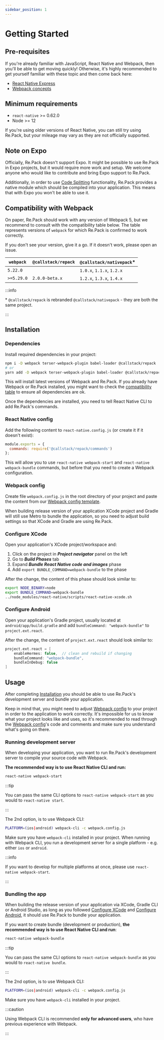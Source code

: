 ```yaml
---
sidebar_position: 1
---
```


# Getting Started

## Pre-requisites

If you're already familiar with JavaScript, React Native and Webpack, then you'll be able to get moving quickly! Otherwise, it's highly recommended to get yourself familiar with these topic and then come back here:

- [React Native Express](https://www.reactnative.express/)
- [Webpack concepts](https://webpack.js.org/concepts/)

## Minimum requirements

- `react-native` >= 0.62.0
- Node >= 12

If you're using older versions of React Native, you can still try using Re.Pack, but your mileage may vary as they are not officially supported.

## Note on Expo

Officially, Re.Pack doesn't support Expo. It might be possible to use Re.Pack in Expo projects, but it would require more work and setup. We welcome anyone who would like to contribute and bring Expo support to Re.Pack.

Additionally, in order to use [Code Splitting](./code-splitting/concepts) functionality, Re.Pack provides a native module which should be compiled into your application. This means that with Expo you won't be able to use it.

## Compatibility with Webpack

On paper, Re.Pack should work with any version of Webpack 5, but we recommend to consult with the compatibility table below.
The table represents versions of `webpack` for which Re.Pack is confirmed to work correctly.

If you don't see your version, give it a go. If it doesn't work, please open an issue.


| `webpack`  | `@callstack/repack` | `@callstack/nativepack`*  |
| ---------- | ------------------- | ------------------------- |
| `5.22.0`   |                     | `1.0.x`, `1.1.x`, `1.2.x` |
| `>=5.29.0` | `2.0.0-beta.x`      | `1.2.x`, `1.3.x`, `1.4.x` |

:::info

\* `@callstack/repack` is rebranded `@callstack/nativepack` - they are both the same project.

:::

## Installation

### Dependencies

Install required dependencies in your project:

```bash
npm i -D webpack terser-webpack-plugin babel-loader @callstack/repack
# or
yarn add -D webpack terser-webpack-plugin babel-loader @callstack/repack
```

This will install latest versions of Webpack and Re.Pack. If you already have Webpack or Re.Pack installed, you might want to check the [compatibility table](#compatibility-with-webpack) to ensure all dependencies are ok.

Once the dependencies are installed, you need to tell React Native CLI to add Re.Pack's commands. 

### React Native config

Add the following content to `react-native.config.js` (or create it if it doesn't exist):

```js
module.exports = {
  commands: require('@callstack/repack/commands')
};
```

This will allow you to use `react-native webpack-start` and `react-native webpack-bundle` commands, but before that you need to create a Webpack configuration.

### Webpack config

Create file `webpack.config.js` in the root directory of your project and paste the content from our [Webpack config template](https://github.com/callstack/repack/blob/main/templates/webpack.config.js).

When building release version of your application XCode project and Gradle will still use Metro to bundle the application, so you need to adjust build settings so that XCode and Gradle are using Re.Pack.

### Configure XCode

Open your application's XCode project/workspace and:

1. Click on the project in **_Project navigator_** panel on the left
2. Go to **_Build Phases_** tab
3. Expand **_Bundle React Native code and images_** phase
4. Add `export BUNDLE_COMMAND=webpack-bundle` to the phase

After the change, the content of this phase should look similar to:

```bash
export NODE_BINARY=node
export BUNDLE_COMMAND=webpack-bundle
../node_modules/react-native/scripts/react-native-xcode.sh
```

### Configure Android

Open your application's Gradle project, usually located at `android/app/build.gradle` and add `bundleCommand: "webpack-bundle"` to `project.ext.react`.

After the change, the content of `project.ext.react` should look similar to:

```groovy
project.ext.react = [
    enableHermes: false,  // clean and rebuild if changing
    bundleCommand: "webpack-bundle",
    bundleInDebug: false
]
```

## Usage

After completing [Installation](#installation) you should be able to use Re.Pack's development server and bundle your application.

Keep in mind that, you might need to adjust [Webpack config](#webpack-config) to your project in order to the application to work correctly. It's impossible for us to know what your project looks like and uses, so it's recommended to read through the [Webpack config](#webpack-config)'s code and comments and make sure you understand what's going on there.

### Running development server

When developing your application, you want to run Re.Pack's development server to compile your source code with Webpack.

**The recommended way is to use React Native CLI and run:**

```bash
react-native webpack-start
```

:::tip

You can pass the same CLI options to `react-native webpack-start` as you would to `react-native start`.

:::

The 2nd option, is to use Webpack CLI:

```bash
PLATFORM=(ios|android) webpack-cli -c webpack.config.js
```

Make sure you have `webpack-cli` installed in your project. When running with Webpack CLI, you run a development server for a single platform - e.g. either `ios` or `android`.

:::info

If you want to develop for multiple platforms at once, please use `react-native webpack-start`.

:::

### Bundling the app

When building the release version of your application via XCode, Gradle CLI or Android Studio, as long as you followed [Configure XCode](#configure-xcode) and [Configure Android](#configure-android), it should use Re.Pack to bundle your application.

If you want to create bundle (development or production), **the recommended way is to use React Native CLI and run**:

```bash
react-native webpack-bundle
```
:::tip

You can pass the same CLI options to `react-native webpack-bundle` as you would to `react-native bundle`.

:::

The 2nd option, is to use Webpack CLI:

```bash
PLATFORM=(ios|android) webpack-cli -c webpack.config.js
```

Make sure you have `webpack-cli` installed in your project.

:::caution

Using Webpack CLI is recommended **only for advanced users**, who have previous experience with Webpack. 

:::
